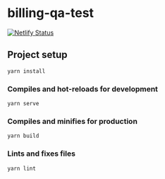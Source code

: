 # billing-qa-test

[![Netlify Status](https://api.netlify.com/api/v1/badges/33bcf9f0-9cd7-43f5-9be9-6c96d1f86702/deploy-status)](https://app.netlify.com/sites/billing-qa-test/deploys)

## Project setup

```
yarn install
```

### Compiles and hot-reloads for development

```
yarn serve
```

### Compiles and minifies for production

```
yarn build
```

### Lints and fixes files

```
yarn lint
```
